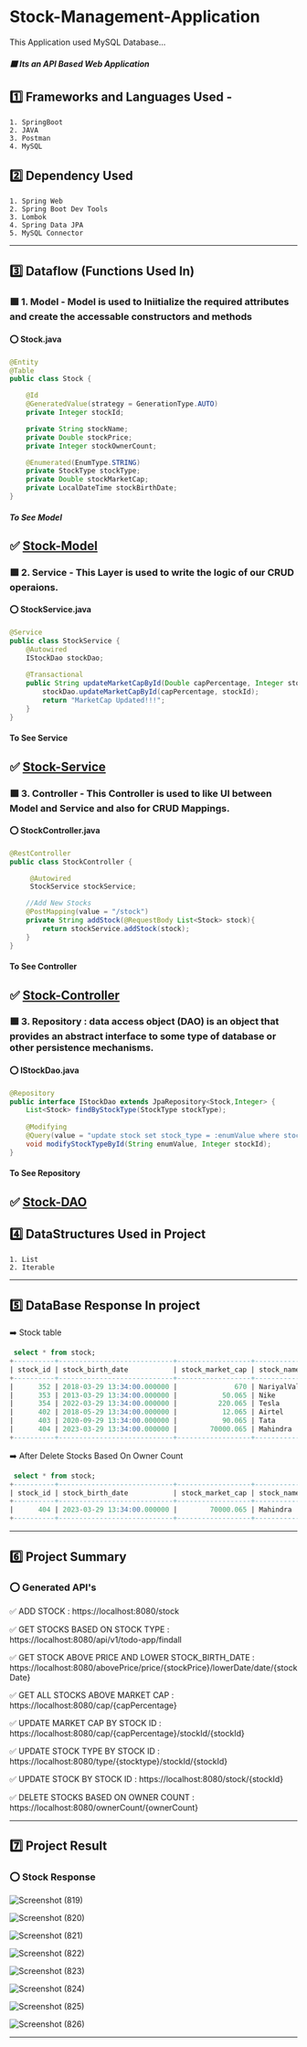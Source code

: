 # Stock-Management-Application
This Application used MySQL Database...

##### :purple_square: Its an API Based Web Application
## :one: Frameworks and Languages Used -
    1. SpringBoot
    2. JAVA
    3. Postman
    4. MySQL
    
## :two: Dependency Used
    1. Spring Web
    2. Spring Boot Dev Tools
    3. Lombok
    4. Spring Data JPA
    5. MySQL Connector
-----------------------------------------------------------------------------------------------------------------------------------------------------------------------
## :three: Dataflow (Functions Used In)
### :purple_square: 1. Model - Model is used to Iniitialize the required attributes and create the accessable constructors and methods
#### :o: Stock.java
```java
@Entity
@Table
public class Stock {

    @Id
    @GeneratedValue(strategy = GenerationType.AUTO)
    private Integer stockId;

    private String stockName;
    private Double stockPrice;
    private Integer stockOwnerCount;

    @Enumerated(EnumType.STRING)
    private StockType stockType;
    private Double stockMarketCap;
    private LocalDateTime stockBirthDate;
}
```

##### To See Model
:white_check_mark: [Stock-Model](https://github.com/Anushri-glitch/Stock-Management-Application/tree/master/src/main/java/com/Shrishti/StockManagement/model)
-----------------------------------------------------------------------------------------------------------------------------------------------------------------------

### :purple_square: 2. Service - This Layer is used to write the logic of our CRUD operaions.
#### :o: StockService.java
```java
@Service
public class StockService {
    @Autowired
    IStockDao stockDao;
    
    @Transactional
    public String updateMarketCapById(Double capPercentage, Integer stockId) {
        stockDao.updateMarketCapById(capPercentage, stockId);
        return "MarketCap Updated!!!";
    }
}
```

#### To See Service
:white_check_mark: [Stock-Service](https://github.com/Anushri-glitch/Stock-Management-Application/blob/master/src/main/java/com/Shrishti/StockManagement/service/StockService.java)
----------------------------------------------------------------------------------------------------------------------------------------------------

### :purple_square: 3. Controller - This Controller is used to like UI between Model and Service and also for CRUD Mappings.
#### :o: StockController.java
```java
@RestController
public class StockController {

     @Autowired
     StockService stockService;

    //Add New Stocks
    @PostMapping(value = "/stock")
    private String addStock(@RequestBody List<Stock> stock){
        return stockService.addStock(stock);
    }
}
```

#### To See Controller
:white_check_mark: [Stock-Controller](https://github.com/Anushri-glitch/Stock-Management-Application/blob/master/src/main/java/com/Shrishti/StockManagement/controller/StockController.java)
-----------------------------------------------------------------------------------------------------------------------------------------------------------------------
### :purple_square: 3. Repository : data access object (DAO) is an object that provides an abstract interface to some type of database or other persistence mechanisms.
#### :o: IStockDao.java
```java
@Repository
public interface IStockDao extends JpaRepository<Stock,Integer> {
    List<Stock> findByStockType(StockType stockType);
    
    @Modifying
    @Query(value = "update stock set stock_type = :enumValue where stock_id = :stockId", nativeQuery = true)
    void modifyStockTypeById(String enumValue, Integer stockId);
}
```

#### To See Repository
:white_check_mark: [Stock-DAO](https://github.com/Anushri-glitch/Stock-Management-Application/blob/master/src/main/java/com/Shrishti/StockManagement/repository/IStockDao.java)
-------------------------------------------------------------------------------------------------------------------------------------------------------

## :four: DataStructures Used in Project
    1. List
    2. Iterable
-------------------------------------------------------------------------------------------------------------------------------------------------------
## :five: DataBase Response In project

:arrow_right: Stock table

```sql
 select * from stock;
+----------+----------------------------+------------------+-------------+-------------------+-------------+------------+
| stock_id | stock_birth_date           | stock_market_cap | stock_name  | stock_owner_count | stock_price | stock_type |
+----------+----------------------------+------------------+-------------+-------------------+-------------+------------+
|      352 | 2018-03-29 13:34:00.000000 |              670 | NariyalVala |                24 |        4000 | Health     |
|      353 | 2013-03-29 13:34:00.000000 |           50.065 | Nike        |                12 |         708 | Self       |
|      354 | 2022-03-29 13:34:00.000000 |          220.065 | Tesla       |                34 |        1020 | IT         |
|      402 | 2018-05-29 13:34:00.000000 |           12.065 | Airtel      |                45 |         200 | IT         |
|      403 | 2020-09-29 13:34:00.000000 |           90.065 | Tata        |                45 |         300 | Self       |
|      404 | 2023-03-29 13:34:00.000000 |        70000.065 | Mahindra    |              1000 |        2000 | IT         |
+----------+----------------------------+------------------+-------------+-------------------+-------------+------------+
```

:arrow_right: After Delete Stocks Based On Owner Count

```sql
 select * from stock;
+----------+----------------------------+------------------+------------+-------------------+-------------+------------+
| stock_id | stock_birth_date           | stock_market_cap | stock_name | stock_owner_count | stock_price | stock_type |
+----------+----------------------------+------------------+------------+-------------------+-------------+------------+
|      404 | 2023-03-29 13:34:00.000000 |        70000.065 | Mahindra   |              1000 |        2000 | IT         |
+----------+----------------------------+------------------+------------+-------------------+-------------+------------+
```

----------------------------------------------------------------------------------------------------------------------------------------------------------
## :six: Project Summary
### :o: Generated API's

:white_check_mark: ADD STOCK : https://localhost:8080/stock

:white_check_mark: GET STOCKS BASED ON STOCK TYPE : https://localhost:8080/api/v1/todo-app/findall

:white_check_mark: GET STOCK ABOVE PRICE AND LOWER STOCK_BIRTH_DATE : https://localhost:8080/abovePrice/price/{stockPrice}/lowerDate/date/{stockDate}

:white_check_mark: GET ALL STOCKS ABOVE MARKET CAP : https://localhost:8080/cap/{capPercentage}

:white_check_mark: UPDATE MARKET CAP BY STOCK ID : https://localhost:8080/cap/{capPercentage}/stockId/{stockId}

:white_check_mark: UPDATE STOCK TYPE BY STOCK ID : https://localhost:8080/type/{stocktype}/stockId/{stockId}

:white_check_mark: UPDATE STOCK BY STOCK ID : https://localhost:8080/stock/{stockId}

:white_check_mark: DELETE STOCKS BASED ON OWNER COUNT : https://localhost:8080/ownerCount/{ownerCount}

--------------------------------------------------------------------------------------------------------------------------------------------------

## :seven: Project Result
### :o: Stock Response

![Screenshot (819)](https://github.com/Anushri-glitch/Stock-Management-Application/assets/47708011/5dd95669-fa0a-4485-bb38-88b0ad45e5f7)

![Screenshot (820)](https://github.com/Anushri-glitch/Stock-Management-Application/assets/47708011/37650d22-700a-41e1-ac03-004ebb504ba3)

![Screenshot (821)](https://github.com/Anushri-glitch/Stock-Management-Application/assets/47708011/3a7e7e71-64f9-4237-abea-ae46d460ade7)

![Screenshot (822)](https://github.com/Anushri-glitch/Stock-Management-Application/assets/47708011/13b2bebf-8b44-44c4-a11c-c7dd746e7887)

![Screenshot (823)](https://github.com/Anushri-glitch/Stock-Management-Application/assets/47708011/295d124f-1b77-4498-a268-53b27584e5df)

![Screenshot (824)](https://github.com/Anushri-glitch/Stock-Management-Application/assets/47708011/a8f156b8-c035-4f20-b0ae-96262d76c6ab)

![Screenshot (825)](https://github.com/Anushri-glitch/Stock-Management-Application/assets/47708011/da6503a9-c113-4185-8992-5694c630adb3)

![Screenshot (826)](https://github.com/Anushri-glitch/Stock-Management-Application/assets/47708011/83b56ed5-3484-4692-b3ca-c7cd457cdeba)





-----------------------------------------------------------------------------------------------------------------------------------------------------




